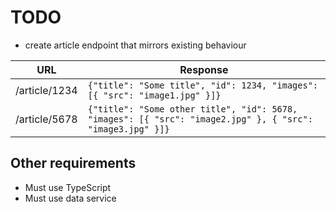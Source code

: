# TODO

- create article endpoint that mirrors existing behaviour

| URL            | Response                                                                                                      |
|----------------|---------------------------------------------------------------------------------------------------------------|
| /article/1234  | ```{"title": "Some title", "id": 1234, "images": [{ "src": "image1.jpg" }]}```                                |
| /article/5678 | ```{"title": "Some other title", "id": 5678, "images": [{ "src": "image2.jpg" }, { "src": "image3.jpg" }]}``` |

## Other requirements

- Must use TypeScript
- Must use data service
